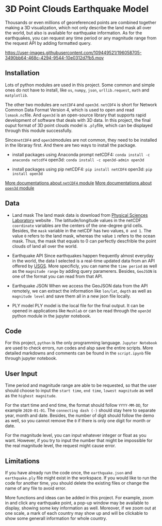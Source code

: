 # 3D Point Clouds Earthquake Model

Thousands or even millions of georeferenced points are combined together making a 3D visualization, which not only describe the land mask all over the world, but also is available for earthquake information. As for the earthquakes, you can request any time period or any magnitude range from the request API by adding formatted query.


https://user-images.githubusercontent.com/109449521/196058705-3490bb64-468c-4294-9544-10e0312d7fb5.mov



## Installation
Lots of python modules are used in this project. Some common and simple ones do not have to install, like `os`, `numpy`, `json`, `urllib.request`, `math` and `matplotlib`.

The other two modules are `netCDF4` and `open3d`. `netCDF4` is short for Network Common Data Format Version 4, which is used to open and read `lsmask.nc`file. And `open3d` is an open-source library that supports rapid development of software that deals with 3D data. In this project, the final ouput format of 3D point clouds model is `.ply`file, which can be displayed through this module successfully. 


Since`netCDF4` and `open3d`modules are not common, they need to be installed in the libraray first. And there are two ways to install the package.

- install packages using Anaconda prompt
	netCDF4: `conda install -c anaconda netcdf4`
	open3d: `conda install -c open3d-admin open3d`


- install packages using pip
	netCDF4: `pip install netCDF4`
	open3d: `pip install open3d`

[More documentations about `netCDF4` module](https://unidata.github.io/netcdf4-python/netCDF4/index.html)
[More documentations about `open3d` module](http://www.open3d.org/docs/release/index.html)


## Data
- Land mask
The land mask data is download from [Physical Sciences Laboratory](https://psl.noaa.gov/data/gridded/data.noaa.oisst.v2.html) website . The latitude/longitude values in the netCDF `coordinate` variables are the centers of the one-degree grid cells. Besides, the `mask` variable in the netCDF has two values, `0 and 1`. The value `0` refers to the land mask, whereas the value `1` refers to the ocean mask. Thus, the mask that equals to 0 can perfectly descfrible the point clouds of land all over the world.

- Earthquake API
Since earthquakes happen frequently almost everyday in the world, the data I selected is a real-time updated data from an API offered by [USGS](https://earthquake.usgs.gov/fdsnws/event/1/). More specificly, you can name the `time period` as well as the `magnitude range` by adding query paramerers. Besides, `GeoJSON` is one of the format you can read from that API.

- Earthquake JSON
When we access the GeoJSON data from the API remotely, we can extract the information like `lon/lat`, `depth` as well as `magnitude level` and save them all in a new json file locally. 

- PLY model
PLY model is the local file for the final output. It can be opened in applications like `Meshlab` or can be read through the `open3d` python module in the jupyter notebook.

## Code
For this project, `python` is the only programming language. `Jupyter Notebook` are used to check errors, run codes and alsp save the entire scripts. More detailed markdowns and comments can be found in the `script.ipynb` file through jupyter notebook.


## User Input 
Time period and magnitude range are able to be requested, so that the user should choose to input the `start time`, `end time`, `lowest magnitude` as well as the `highest magnitude`.

For the start time and end time, the format should follow `YYYY-MM-DD`, for example `2020-01-01`. The `connecting dash (-)` should stay here to separate year, month and date. Besides, the number of digit should follow the demo as well, so you cannot remove the `0` if there is only one digit for month or date.

For the magnitude level, you can input whatever integer or float as you want. However, if you try to input the number that might be impossible for the real magnitude level, the request might cause error.

## Limitations
If you have already run the code once, the `earthquake.json` and `earthquake.ply` file might exist in the workspace. If you would like to run the code for another time, you should delete the existing files or change the name of any file to avoid error.

More functions and ideas can be added in this project. For example, zoom in and click any earthquake point, a pop-up window may be available to display, showing some key information as well. Moreover, if we zoom out at one scale, a mark of each country may show up and will be clickable to show some generall information for whole country.


